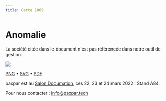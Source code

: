 ```yaml
---
title: Carte 1009
---
```


# Anomalie

La société citée dans le document n'est pas référencée dans notre outil de gestion.


![](https://media.paxpar.tech/ludi/card_1009_recto.png)

[PNG](https://media.paxpar.tech/ludi/card_1009_recto.png) • [SVG](https://media.paxpar.tech/ludi/card_1009_recto.svg) • [PDF](https://media.paxpar.tech/ludi/card_1009_recto.pdf)

paxpar est au [Salon Documation](https://www.documation.fr/info_societe/527/paxpartech.html), ces 22, 23 et 24 mars 2022 : Stand A84.

Pour nous contacter : info@paxpar.tech


